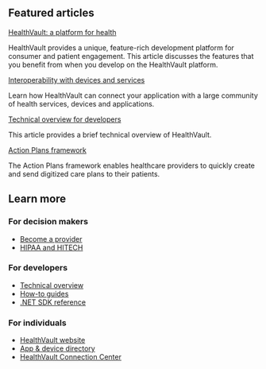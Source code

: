Featured articles
-----------------

<a href="introduction.md" id="StructuredSectionGroup1_13520_6">HealthVault: a platform for health</a>

HealthVault provides a unique, feature-rich development platform for consumer and patient engagement. This article discusses the features that you benefit from when you develop on the HealthVault platform.

<a href="interoperability.md" id="StructuredSectionGroup1_13520_11">Interoperability with devices and services</a>

Learn how HealthVault can connect your application with a large community of health services, devices and applications.

<a href="technical-overview.md" id="StructuredSectionGroup1_13520_7">Technical overview for developers</a>

This article provides a brief technical overview of HealthVault.

<a href="action-plans.md" id="StructuredSectionGroup1_13520_30">Action Plans framework</a>

The Action Plans framework enables healthcare providers to quickly create and send digitized care plans to their patients.

Learn more
----------

### For decision makers

-   <a href="become-a-solution-provider.md" id="LinkListSectionGroup_13520_23">Become a provider</a>
-   <a href="hipaa-and-hitech.md" id="LinkListSectionGroup_13520_13">HIPAA and HITECH</a>

### For developers

-   <a href="technical-overview.md" id="LinkListSectionGroup_13520_20">Technical overview</a>
-   <a href="develop.md" id="LinkListSectionGroup_13520_21">How-to guides</a>
-   <a href="https://msdn.microsoft.com/en-us/library/aa155110.aspx" id="LinkListSectionGroup_13520_22">.NET SDK reference</a>

### For individuals

-   <a href="https://healthvault.com" id="LinkListSectionGroup_13520_25">HealthVault website</a>
-   <a href="https://account.healthvault.com/Directory" id="LinkListSectionGroup_13520_26">App &amp; device directory</a>
-   <a href="https://www.healthvault.com/connection-center" id="LinkListSectionGroup_13520_27">HealthVault Connection Center</a>


